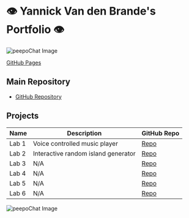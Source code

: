 # 👁️ Yannick Van den Brande's Portfolio 👁️

![peepoChat Image](https://cdn.7tv.app/emote/63438a743d1bc89e0ff9e400/4x.webp)

[GitHub Pages](https://nanioy.github.io/)

## Main Repository
- [GitHub Repository](https://github.com/NANIOY/DEV5-lab-portfolio)

## Projects

| **Name** | **Description**                     | **GitHub Repo**                          |
| -------- | ----------------------------------- | ---------------------------------------- |
| Lab 1    | Voice controlled music player       | [Repo](https://github.com/Nvnchi/lab1)   |
| Lab 2    | Interactive random island generator | [Repo]((https://github.com/NANIOY/lab2)) |
| Lab 3    | N/A                                 | [Repo](#)                                |
| Lab 4    | N/A                                 | [Repo](#)                                |
| Lab 5    | N/A                                 | [Repo](#)                                |
| Lab 6    | N/A                                 | [Repo](#)                                |

![peepoChat Image](https://cdn.7tv.app/emote/62ec1cfdd2e11183867d8c3b/4x.webp)
